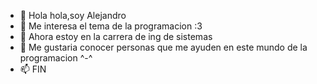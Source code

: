 - 👋 Hola hola,soy Alejandro
- 👀 Me interesa el tema de la programacion :3 
- 🌱 Ahora estoy en la carrera de ing de sistemas 
- 💞️ Me gustaria conocer personas que me ayuden en este mundo de la programacion ^-^
- 📫 FIN

<!---
asiaone1/asiaone1 is a ✨ special ✨ repository because its `README.md` (this file) appears on your GitHub profile.
You can click the Preview link to take a look at your changes.
--->
